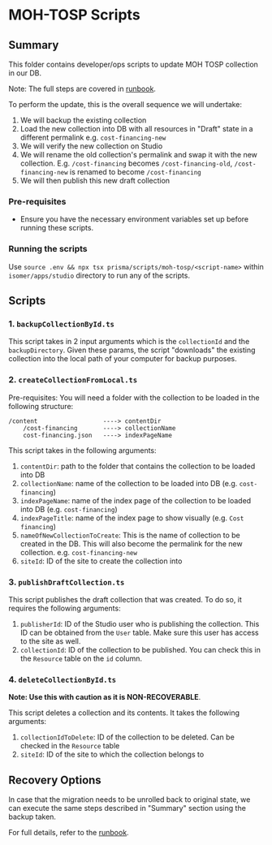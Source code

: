 # MOH-TOSP Scripts

## Summary

This folder contains developer/ops scripts to update MOH TOSP collection in our DB.

Note: The full steps are covered in [runbook](https://www.notion.so/opengov/Isomer-Next-Runbook-13177dbba78880f4835cdd370c11eef6?pvs=4#16477dbba7888045aadad0fee69c5f79).

To perform the update, this is the overall sequence we will undertake:

1. We will backup the existing collection
2. Load the new collection into DB with all resources in "Draft" state in a different permalink e.g. `cost-financing-new`
3. We will verify the new collection on Studio
4. We will rename the old collection's permalink and swap it with the new collection. E.g. `/cost-financing` becomes `/cost-financing-old`, `/cost-financing-new` is renamed to become `/cost-financing`
5. We will then publish this new draft collection

### Pre-requisites

- Ensure you have the necessary environment variables set up before running these scripts.

### Running the scripts

Use `source .env && npx tsx prisma/scripts/moh-tosp/<script-name>` within `isomer/apps/studio` directory to run any of the scripts.

## Scripts

### 1. `backupCollectionById.ts`

This script takes in 2 input arguments which is the `collectionId` and the `backupDirectory`. Given these params, the script "downloads" the existing collection into the local path of your computer for backup purposes.

### 2. `createCollectionFromLocal.ts`

Pre-requisites:
You will need a folder with the collection to be loaded in the following structure:

```
/content                  ----> contentDir
    /cost-financing       ----> collectionName
    cost-financing.json   ----> indexPageName
```

This script takes in the following arguments:

1. `contentDir`: path to the folder that contains the collection to be loaded into DB
2. `collectionName`: name of the collection to be loaded into DB (e.g. `cost-financing`)
3. `indexPageName`: name of the index page of the collection to be loaded into DB (e.g. `cost-financing`)
4. `indexPageTitle`: name of the index page to show visually (e.g. `Cost financing`)
5. `nameOfNewCollectionToCreate`: This is the name of collection to be created in the DB. This will also become the permalink for the new collection. e.g. `cost-financing-new`
6. `siteId`: ID of the site to create the collection into

### 3. `publishDraftCollection.ts`

This script publishes the draft collection that was created. To do so, it requires the following arguments:

1. `publisherId`: ID of the Studio user who is publishing the collection. This ID can be obtained from the `User` table. Make sure this user has access to the site as well.
2. `collectionId`: ID of the collection to be published. You can check this in the `Resource` table on the `id` column.

### 4. `deleteCollectionById.ts`

**Note: Use this with caution as it is NON-RECOVERABLE**.

This script deletes a collection and its contents. It takes the following arguments:

1. `collectionIdToDelete`: ID of the collection to be deleted. Can be checked in the `Resource` table
2. `siteId`: ID of the site to which the collection belongs to

## Recovery Options

In case that the migration needs to be unrolled back to original state, we can execute the same steps described in "Summary" section using the backup taken.

For full details, refer to the [runbook](https://www.notion.so/opengov/Isomer-Next-Runbook-13177dbba78880f4835cdd370c11eef6?pvs=4#16477dbba7888045aadad0fee69c5f79).
